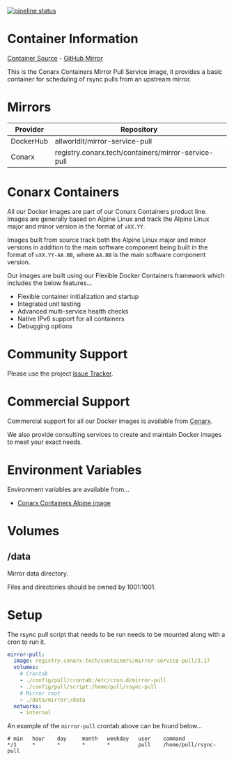 [![pipeline status](https://gitlab.conarx.tech/containers/mirror-service-pull/badges/main/pipeline.svg)](https://gitlab.conarx.tech/containers/mirror-service-pull/-/commits/main)

# Container Information

[Container Source](https://gitlab.conarx.tech/containers/mirror-service-pull) - [GitHub Mirror](https://github.com/AllWorldIT/containers-mirror-service-pull)

This is the Conarx Containers Mirror Pull Service image, it provides a basic container for scheduling of rsync pulls from an
upstream mirror.



# Mirrors

|  Provider  |  Repository                                         |
|------------|-----------------------------------------------------|
| DockerHub  | allworldit/mirror-service-pull                      |
| Conarx     | registry.conarx.tech/containers/mirror-service-pull |



# Conarx Containers

All our Docker images are part of our Conarx Containers product line. Images are generally based on Alpine Linux and track the
Alpine Linux major and minor version in the format of `vXX.YY`.

Images built from source track both the Alpine Linux major and minor versions in addition to the main software component being
built in the format of `vXX.YY-AA.BB`, where `AA.BB` is the main software component version.

Our images are built using our Flexible Docker Containers framework which includes the below features...

- Flexible container initialization and startup
- Integrated unit testing
- Advanced multi-service health checks
- Native IPv6 support for all containers
- Debugging options



# Community Support

Please use the project [Issue Tracker](https://gitlab.conarx.tech/containers/mirror-service-pull/-/issues).



# Commercial Support

Commercial support for all our Docker images is available from [Conarx](https://conarx.tech).

We also provide consulting services to create and maintain Docker images to meet your exact needs.



# Environment Variables

Environment variables are available from...
* [Conarx Containers Alpine image](https://gitlab.conarx.tech/containers/alpine)



# Volumes


## /data

Mirror data directory.

Files and directories should be owned by 1001:1001.



# Setup

The rsync pull script that needs to be run needs to be mounted along with a cron to run it.

```yaml
mirror-pull:
  image: registry.conarx.tech/containers/mirror-service-pull/3.17
  volumes:
    # Crontab
    - ./config/pull/crontab:/etc/cron.d/mirror-pull
    - ./config/pull/script:/home/pull/rsync-pull
    # Mirror root
    - ./data/mirror:/data
  networks:
    - internal
```

An example of the `mirror-pull` crontab above can be found below...

```cron
# min   hour    day     month   weekday   user    command
*/1     *       *       *       *         pull    /home/pull/rsync-pull
```

